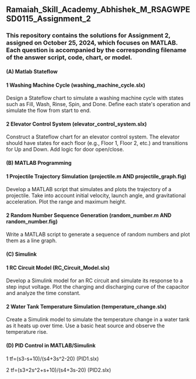## Ramaiah_Skill_Academy_Abhishek_M_RSAGWPESD0115_Assignment_2

### This repository contains the solutions for Assignment 2, assigned on October 25, 2024, which focuses on MATLAB. Each question is accompanied by the corresponding filename of the answer script, code, chart, or model.

#### (A) Matlab Stateflow
#### 1 Washing Machine Cycle (washing_machine_cycle.slx)
Design a Stateflow chart to simulate a washing machine cycle with states such as Fill, Wash, Rinse, Spin, and Done. Define each state's operation and simulate the flow from start to end.

#### 2 Elevator Control System (elevator_control_system.slx)
Construct a Stateflow chart for an elevator control system. The elevator should have states for each floor (e.g., Floor 1, Floor 2, etc.) and transitions for Up and Down. Add logic for door open/close.

#### (B) MATLAB Programming

#### 1 Projectile Trajectory Simulation (projectile.m AND projectile_graph.fig)
Develop a MATLAB script that simulates and plots the trajectory of a projectile. Take into account initial velocity, launch angle, and gravitational acceleration. Plot the range and maximum height.

#### 2 Random Number Sequence Generation (random_number.m AND random_number.fig)
Write a MATLAB script to generate a sequence of random numbers and plot them as a line graph.

#### (C) Simulink
#### 1 RC Circuit Model (RC_Circuit_Model.slx)
Develop a Simulink model for an RC circuit and simulate its response to a step input voltage. Plot the charging and discharging curve of the capacitor and analyze the time constant.

#### 2 Water Tank Temperature Simulation (temperature_change.slx)
Create a Simulink model to simulate the temperature change in a water tank as it heats up over time. Use a basic heat source and observe the temperature rise.

#### (D) PID Control in MATLAB/Simulink
1 tf=(s3-s+10)/(s4+3s^2-20) (PID1.slx)

2 tf=(s3+2s^2+s+10)/(s4+3s-20) (PID2.slx)
